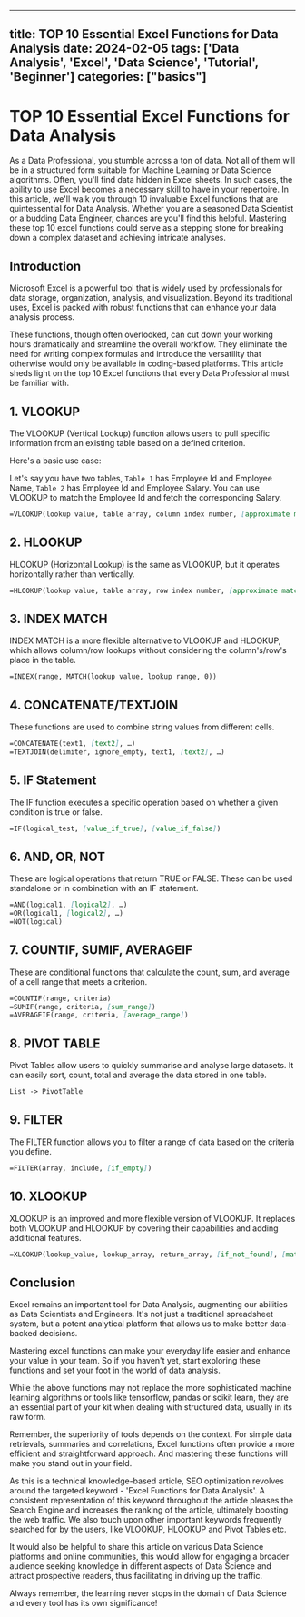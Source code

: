 
---
title: TOP 10 Essential Excel Functions for Data Analysis
date: 2024-02-05
tags: ['Data Analysis', 'Excel', 'Data Science', 'Tutorial', 'Beginner']
categories: ["basics"]
---


# TOP 10 Essential Excel Functions for Data Analysis

As a Data Professional, you stumble across a ton of data. Not all of them will be in a structured form suitable for Machine Learning or Data Science algorithms. Often, you'll find data hidden in Excel sheets. In such cases, the ability to use Excel becomes a necessary skill to have in your repertoire. In this article, we'll walk you through 10 invaluable Excel functions that are quintessential for Data Analysis. Whether you are a seasoned Data Scientist or a budding Data Engineer, chances are you'll find this helpful. Mastering these top 10 excel functions could serve as a stepping stone for breaking down a complex dataset and achieving intricate analyses.

## Introduction

Microsoft Excel is a powerful tool that is widely used by professionals for data storage, organization, analysis, and visualization. Beyond its traditional uses, Excel is packed with robust functions that can enhance your data analysis process.

These functions, though often overlooked, can cut down your working hours dramatically and streamline the overall workflow. They eliminate the need for writing complex formulas and introduce the versatility that otherwise would only be available in coding-based platforms. This article sheds light on the top 10 Excel functions that every Data Professional must be familiar with.

## 1. VLOOKUP

The VLOOKUP (Vertical Lookup) function allows users to pull specific information from an existing table based on a defined criterion.

Here's a basic use case:

Let's say you have two tables, `Table 1` has Employee Id and Employee Name, `Table 2` has Employee Id and Employee Salary. You can use VLOOKUP to match the Employee Id and fetch the corresponding Salary.

```markdown
=VLOOKUP(lookup value, table array, column index number, [approximate match])
```

## 2. HLOOKUP

HLOOKUP (Horizontal Lookup) is the same as VLOOKUP, but it operates horizontally rather than vertically.

```markdown
=HLOOKUP(lookup value, table array, row index number, [approximate match])
```

## 3. INDEX MATCH

INDEX MATCH is a more flexible alternative to VLOOKUP and HLOOKUP, which allows column/row lookups without considering the column's/row's place in the table.

```markdown
=INDEX(range, MATCH(lookup value, lookup range, 0))
```

## 4. CONCATENATE/TEXTJOIN

These functions are used to combine string values from different cells.

```markdown
=CONCATENATE(text1, [text2], …)
=TEXTJOIN(delimiter, ignore_empty, text1, [text2], …)
```

## 5. IF Statement

The IF function executes a specific operation based on whether a given condition is true or false.

```markdown
=IF(logical_test, [value_if_true], [value_if_false])
```

## 6. AND, OR, NOT

These are logical operations that return TRUE or FALSE. These can be used standalone or in combination with an IF statement.

```markdown
=AND(logical1, [logical2], …)
=OR(logical1, [logical2], …)
=NOT(logical)
```

## 7. COUNTIF, SUMIF, AVERAGEIF

These are conditional functions that calculate the count, sum, and average of a cell range that meets a criterion.

```markdown
=COUNTIF(range, criteria)
=SUMIF(range, criteria, [sum_range])
=AVERAGEIF(range, criteria, [average_range])
```

## 8. PIVOT TABLE

Pivot Tables allow users to quickly summarise and analyse large datasets. It can easily sort, count, total and average the data stored in one table.

```markdown
List -> PivotTable
```

## 9. FILTER

The FILTER function allows you to filter a range of data based on the criteria you define.

```markdown
=FILTER(array, include, [if_empty])
```

## 10. XLOOKUP

XLOOKUP is an improved and more flexible version of VLOOKUP. It replaces both VLOOKUP and HLOOKUP by covering their capabilities and adding additional features.

```markdown
=XLOOKUP(lookup_value, lookup_array, return_array, [if_not_found], [match_mode], [search_mode])
```

## Conclusion

Excel remains an important tool for Data Analysis, augmenting our abilities as Data Scientists and Engineers. It's not just a traditional spreadsheet system, but a potent analytical platform that allows us to make better data-backed decisions.

Mastering excel functions can make your everyday life easier and enhance your value in your team. So if you haven't yet, start exploring these functions and set your foot in the world of data analysis.
   
While the above functions may not replace the more sophisticated machine learning algorithms or tools like tensorflow, pandas or scikit learn, they are an essential part of your kit when dealing with structured data, usually in its raw form.
   
Remember, the superiority of tools depends on the context. For simple data retrievals, summaries and correlations, Excel functions often provide a more efficient and straightforward approach. And mastering these functions will make you stand out in your field.

As this is a technical knowledge-based article, SEO optimization revolves around the targeted keyword - 'Excel Functions for Data Analysis'. A consistent representation of this keyword throughout the article pleases the Search Engine and increases the ranking of the article, ultimately boosting the web traffic. We also touch upon other important keywords frequently searched for by the users, like VLOOKUP, HLOOKUP and Pivot Tables etc.

It would also be helpful to share this article on various Data Science platforms and online communities, this would allow for engaging a broader audience seeking knowledge in different aspects of Data Science and attract prospective readers, thus facilitating in driving up the traffic. 

Always remember, the learning never stops in the domain of Data Science and every tool has its own significance!